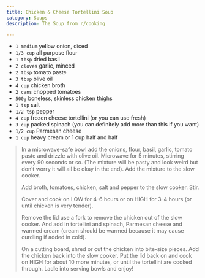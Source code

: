 ```yaml
---
title: Chicken & Cheese Tortellini Soup 
category: Soups
description: The Soup from r/cooking

--- 
```

* `1 medium` yellow onion, diced
* `1/3 cup` all purpose flour
* `1 tbsp` dried basil
* `2 cloves` garlic, minced
* `2 tbsp` tomato paste
* `3 tbsp` olive oil
* `4 cup` chicken broth
* `2 cans` chopped tomatoes
* `500g` boneless, skinless chicken thighs
* `1 tsp` salt
* `1/2 tsp` pepper
* `4 cup` frozen cheese tortellini (or you can use fresh)
* `3 cup` packed spinach (you can definitely add more than this if you want)
* `1/2 cup` Parmesan cheese
* `1 cup` heavy cream or 1 cup half and half
 
> In a microwave-safe bowl add the onions, flour, basil, garlic, tomato paste and drizzle with olive oil. Microwave for 5 minutes, stirring every 90 seconds or so. (The mixture will be pasty and look weird but don’t worry it will all be okay in the end). Add the mixture to the slow cooker.
>
> Add broth, tomatoes, chicken, salt and pepper to the slow cooker. Stir.
>
> Cover and cook on LOW for 4-6 hours or on HIGH for 3-4 hours (or until chicken is very tender).
>
> Remove the lid use a fork to remove the chicken out of the slow cooker.  And add in tortellini and spinach, Parmesan cheese and warmed cream (cream should be warmed because it may cause curdling if added in cold).
>
> On a cutting board, shred or cut the chicken into bite-size pieces. Add the chicken back into the slow cooker. Put the lid back on and cook on HIGH for about 10 more minutes, or until the tortellini are cooked through. Ladle into serving bowls and enjoy!

